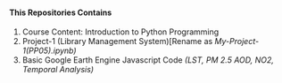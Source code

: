 #### This Repositories Contains
1. Course Content: Introduction to Python Programming
2. Project-1 (Library Management System)[Rename as *My-Project-1(PP05).ipynb)*
3. Basic Google Earth Engine Javascript Code *(LST, PM 2.5 AOD, NO2, Temporal Analysis)*
